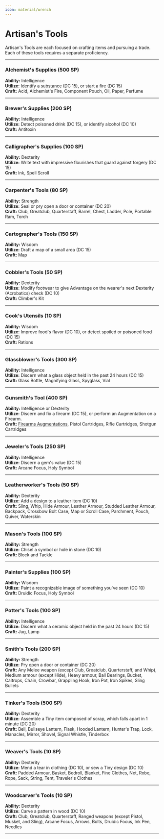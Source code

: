 ```yaml
---
icon: material/wrench
---
```


# Artisan's Tools

Artisan's Tools are each focused on crafting items and pursuing a trade. Each of these tools requires a separate proficiency.

---

### Alchemist's Supplies (500 SP)

**Ability:** Intelligence  
**Utilize:** Identify a substance (DC 15), or start a fire (DC 15)  
**Craft:** Acid, Alchemist's Fire, Component Pouch, Oil, Paper, Perfume

---

### Brewer's Supplies (200 SP)

**Ability:** Intelligence  
**Utilize:** Detect poisoned drink (DC 15), or identify alcohol (DC 10)  
**Craft:** Antitoxin

---

### Calligrapher's Supplies (100 SP)

**Ability:** Dexterity  
**Utilize:** Write text with impressive flourishes that guard against forgery (DC 15)  
**Craft:** Ink, Spell Scroll

---

### Carpenter's Tools (80 SP)

**Ability:** Strength  
**Utilize:** Seal or pry open a door or container (DC 20)  
**Craft:** Club, Greatclub, Quarterstaff, Barrel, Chest, Ladder, Pole, Portable Ram, Torch

---

### Cartographer's Tools (150 SP)

**Ability:** Wisdom  
**Utilize:** Draft a map of a small area (DC 15)  
**Craft:** Map

---

### Cobbler's Tools (50 SP)

**Ability:** Dexterity  
**Utilize:** Modify footwear to give Advantage on the wearer's next Dexterity (Acrobatics) check (DC 10)  
**Craft:** Climber's Kit

---

### Cook's Utensils (10 SP)

**Ability:** Wisdom  
**Utilize:** Improve food's flavor (DC 10), or detect spoiled or poisoned food (DC 15)  
**Craft:** Rations

---

### Glassblower's Tools (300 SP)

**Ability:** Intelligence  
**Utilize:** Discern what a glass object held in the past 24 hours (DC 15)  
**Craft:** Glass Bottle, Magnifying Glass, Spyglass, Vial

---

### Gunsmith's Tool (400 SP)

**Ability:** Intelligence or Dexterity   
**Utilize:** Discern and fix a firearm (DC 15), or perform an Augmentation on a Firearm.   
**Craft:** [Firearms Augmentations](../adventuring-gear/firearm-augment.md), Pistol Cartridges, Rifle Cartridges, Shotgun Cartridges

---

### Jeweler's Tools (250 SP)

**Ability:** Intelligence  
**Utilize:** Discern a gem's value (DC 15)  
**Craft:** Arcane Focus, Holy Symbol

---

### Leatherworker's Tools (50 SP)

**Ability:** Dexterity  
**Utilize:** Add a design to a leather item (DC 10)  
**Craft:** Sling, Whip, Hide Armour, Leather Armour, Studded Leather Armour, Backpack, Crossbow Bolt Case, Map or Scroll Case, Parchment, Pouch, Quiver, Waterskin

---

### Mason's Tools (100 SP)

**Ability:** Strength  
**Utilize:** Chisel a symbol or hole in stone (DC 10)  
**Craft:** Block and Tackle

---

### Painter's Supplies (100 SP)

**Ability:** Wisdom  
**Utilize:** Paint a recognizable image of something you've seen (DC 10)  
**Craft:** Druidic Focus, Holy Symbol

---

### Potter's Tools (100 SP)

**Ability:** Intelligence  
**Utilize:** Discern what a ceramic object held in the past 24 hours (DC 15)  
**Craft:** Jug, Lamp

---

### Smith's Tools (200 SP)

**Ability:** Strength  
**Utilize:** Pry open a door or container (DC 20)  
**Craft:** Any Melee weapon (except Club, Greatclub, Quarterstaff, and Whip), Medium armour (except Hide), Heavy armour, Ball Bearings, Bucket, Caltrops, Chain, Crowbar, Grappling Hook, Iron Pot, Iron Spikes, Sling Bullets

---

### Tinker's Tools (500 SP)

**Ability:** Dexterity  
**Utilize:** Assemble a Tiny item composed of scrap, which falls apart in 1 minute (DC 20)  
**Craft:** Bell, Bullseye Lantern, Flask, Hooded Lantern, Hunter's Trap, Lock, Manacles, Mirror, Shovel, Signal Whistle, Tinderbox

---

### Weaver's Tools (10 SP)

**Ability:** Dexterity  
**Utilize:** Mend a tear in clothing (DC 10), or sew a Tiny design (DC 10)  
**Craft:** Padded Armour, Basket, Bedroll, Blanket, Fine Clothes, Net, Robe, Rope, Sack, String, Tent, Traveler's Clothes

---

### Woodcarver's Tools (10 SP)

**Ability:** Dexterity  
**Utilize:** Carve a pattern in wood (DC 10)  
**Craft:** Club, Greatclub, Quarterstaff, Ranged weapons (except Pistol, Musket, and Sling), Arcane Focus, Arrows, Bolts, Druidic Focus, Ink Pen, Needles

---